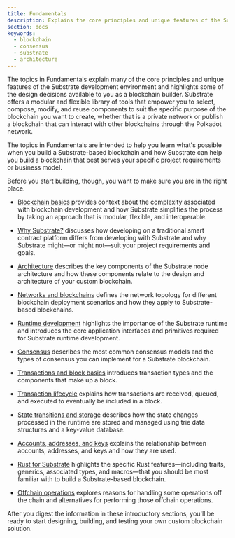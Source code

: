 ```yaml
---
title: Fundamentals
description: Explains the core principles and unique features of the Substrate-based blockchains and Substrate runtime development.
section: docs
keywords:
  - blockchain
  - consensus
  - substrate
  - architecture
---
```


The topics in Fundamentals explain many of the core principles and unique features of the Substrate development environment and highlights some of the design decisions available to you as a blockchain builder.
Substrate offers a modular and flexible library of tools that empower you to select, compose, modify, and reuse components to suit the specific purpose of the blockchain you want to create, whether that is a private network or publish a blockchain that can interact with other blockchains through the Polkadot network.

The topics in Fundamentals are intended to help you learn what's possible when you build a Substrate-based blockchain and how Substrate can help you build a blockchain that best serves your specific project requirements or business model.

Before you start building, though, you want to make sure you are in the right place.

- [Blockchain basics](/fundamentals/blockchain-basics/) provides context about the complexity associated with blockchain development and how Substrate simplifies the process by taking an approach that is modular, flexible, and interoperable.

- [Why Substrate?](/fundamentals/why-substrate/) discusses how developing on a traditional smart contract platform differs from developing with Substrate and why Substrate might—or might not—suit your project requirements and goals.

- [Architecture](/fundamentals/architecture/) describes the key components of the Substrate node architecture and how these components relate to the design and architecture of your custom blockchain.

- [Networks and blockchains](/fundamentals/node-and-network-types/) defines the network topology for different blockchain deployment scenarios and how they apply to Substrate-based blockchains.

- [Runtime development](/fundamentals/runtime-development/) highlights the importance of the Substrate runtime and introduces the core application interfaces and primitives required for Substrate runtime development.

- [Consensus](/fundamentals/consensus/) describes the most common consensus models and the types of consensus you can implement for a Substrate blockchain.

- [Transactions and block basics](/fundamentals/transaction-types/) introduces transaction types and the components that make up a block.

- [Transaction lifecycle](/fundamentals/transaction-lifecycle/) explains how transactions are received, queued, and executed to eventually be included in a block.

- [State transitions and storage](/fundamentals/state-transitions-and-storage/) describes how the state changes processed in the runtime are stored and managed using trie data structures and a key-value database.

- [Accounts, addresses, and keys](/fundamentals/accounts-addresses-keys/) explains the relationship between accounts, addresses, and keys and how they are used.

- [Rust for Substrate](/fundamentals/rust-basics/) highlights the specific Rust features—including traits, generics, associated types, and macros—that you should be most familiar with to build a Substrate-based blockchain.

- [Offchain operations](/fundamentals/offchain-operations/) explores reasons for handling some operations off the chain and alternatives for performing those offchain operations.

After you digest the information in these introductory sections, you'll be ready to start designing, building, and testing your own custom blockchain solution.
